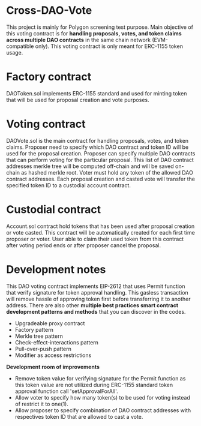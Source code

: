 # Cross-DAO-Vote
This project is mainly for Polygon screening test purpose.
Main objective of this voting contract is for **handling proposals, votes, and token claims across multiple DAO contracts** in the same chain network (EVM-compatible only). This voting contract is only meant for ERC-1155 token usage.

# Factory contract
DAOToken.sol implements ERC-1155 standard and used for minting token that will be used for proposal creation and vote purposes.

# Voting contract
DAOVote.sol is the main contract for handling proposals, votes, and token claims.
Proposer need to specify which DAO contract and token ID will be used for the proposal creation.
Proposer can specify multiple DAO contracts that can perform voting for the particular proposal.
This list of DAO contract addresses merkle tree will be computed off-chain and will be saved on-chain as hashed merkle root.
Voter must hold any token of the allowed DAO contract addresses.
Each proposal creation and casted vote will transfer the specified token ID to a custodial account contract.

# Custodial contract
Account.sol contract hold tokens that has been used after proposal creation or vote casted.
This contract will be automatically created for each first time proposer or voter.
User able to claim their used token from this contract after voting period ends or after proposer cancel the proposal.

# Development notes
This DAO voting contract implements EIP-2612 that uses Permit function that verify signature for token approval handling. 
This gasless transaction will remove hassle of approving token first before transferring it to another address.
There are also other **multiple best practices smart contract development patterns and methods** that you can discover in the codes.
* Upgradeable proxy contract
* Factory pattern
* Merkle tree pattern
* Check-effect-interactions pattern
* Pull-over-push pattern
* Modifier as access restrictions

**Development room of improvements**
* Remove token value for verifying signature for the Permit function as this token value are not utilized during ERC-1155 standard token approval function call 'setApprovalForAll'.
* Allow voter to specify how many token(s) to be used for voting instead of restrict it to one(1).
* Allow proposer to specify combination of DAO contract addresses with respectives token ID that are allowed to cast a vote.
